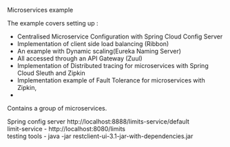 Microservices example

The example covers setting up :
<ul>
  <li>Centralised Microservice Configuration with Spring Cloud Config Server</li>
  <li>Implementation of client side load balancing (Ribbon)<li> An example with Dynamic scaling(Eureka Naming Server) </li> 
  <li>All accessed through an API Gateway (Zuul)</li>
  <li>Implementation of Distributed tracing for microservices with Spring Cloud Sleuth and Zipkin</li>
 <li>Implementation example of Fault Tolerance for microservices with Zipkin,<li>
</ul>


Contains a group of microservices.  

Spring config server  http://localhost:8888/limits-service/default  <br>
limit-service    -   http://localhost:8080/limits                    <br>
testing tools   - java -jar restclient-ui-3.1-jar-with-dependencies.jar  <br>


 
